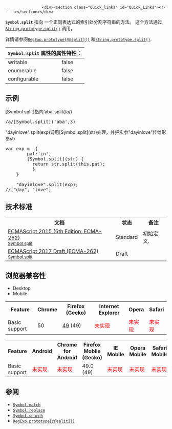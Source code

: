 
                
                  
                    <div><section class="Quick_links" id="Quick_Links"><!-- --></section></div>

<p><code><strong>Symbol.split</strong></code>&#xA0;&#x6307;&#x5411;&#xA0;&#x4E00;&#x4E2A;&#x6B63;&#x5219;&#x8868;&#x8FBE;&#x5F0F;&#x7684;&#x7D22;&#x5F15;&#x5904;&#x5206;&#x5272;&#x5B57;&#x7B26;&#x4E32;&#x7684;&#x65B9;&#x6CD5;&#x3002;&#xA0;&#x8FD9;&#x4E2A;&#x65B9;&#x6CD5;&#x901A;&#x8FC7; <a title="split()&#xA0;&#x65B9;&#x6CD5;&#x901A;&#x8FC7;&#x628A;&#x5B57;&#x7B26;&#x4E32;&#x5206;&#x5272;&#x6210;&#x5B50;&#x5B57;&#x7B26;&#x4E32;&#x6765;&#x628A;&#x4E00;&#x4E2A;&#xA0;String &#x5BF9;&#x8C61;&#x5206;&#x5272;&#x6210;&#x4E00;&#x4E2A;&#x5B57;&#x7B26;&#x4E32;&#x6570;&#x7EC4;&#x3002;" href="/zh-CN/docs/Web/JavaScript/Reference/Global_Objects/String/split"><code>String.prototype.split()</code></a> &#x8C03;&#x7528;&#x3002;</p>

<p>&#x8BE6;&#x60C5;&#x8BF7;&#x53C2;&#x9605;<a title="&#x6B64;&#x9875;&#x9762;&#x4ECD;&#x672A;&#x88AB;&#x672C;&#x5730;&#x5316;, &#x671F;&#x5F85;&#x60A8;&#x7684;&#x7FFB;&#x8BD1;!" href="/zh-CN/docs/Web/JavaScript/Reference/Global_Objects/RegExp/@@split" class="new"><code>RegExp.prototype[@@split]()</code></a> &#x548C;<a title="split()&#xA0;&#x65B9;&#x6CD5;&#x901A;&#x8FC7;&#x628A;&#x5B57;&#x7B26;&#x4E32;&#x5206;&#x5272;&#x6210;&#x5B50;&#x5B57;&#x7B26;&#x4E32;&#x6765;&#x628A;&#x4E00;&#x4E2A;&#xA0;String &#x5BF9;&#x8C61;&#x5206;&#x5272;&#x6210;&#x4E00;&#x4E2A;&#x5B57;&#x7B26;&#x4E32;&#x6570;&#x7EC4;&#x3002;" href="/zh-CN/docs/Web/JavaScript/Reference/Global_Objects/String/split"><code>String.prototype.split()</code></a>.</p>

<div><table class="standard-table"> 
  <thead> 
    <tr> 
      <th colspan="2" class="header"><code>Symbol.split</code> &#x5C5E;&#x6027;&#x7684;&#x5C5E;&#x6027;&#x7279;&#x6027;&#xFF1A;</th> 
    </tr> 
  </thead> 
  <tbody> 
    <tr> 
      <td>writable</td> 
      <td>false</td> 
    </tr> 
    <tr> 
      <td>enumerable</td> 
      <td>false</td> 
    </tr> 
    <tr> 
      <td>configurable</td> 
      <td>false</td> 
    </tr> 
  </tbody> 
</table></div>

<h2 id="&#x793A;&#x4F8B;">&#x793A;&#x4F8B;</h2>

<p>[Symbol.split]&#x6307;&#x5411;&#x2018;aba&#x2019;.split(/a/)</p>

<pre class="brush: js">/a/[Symbol.split](&apos;aba&apos;,3)</pre>

<p>&quot;dayinlove&quot;.split(exp)&#x8C03;&#x7528;[Symbol.split](str)&#x5904;&#x7406;&#xFF0C;&#x5E76;&#x628A;&#x5B9E;&#x53C2;&quot;dayinlove&quot;&#x4F20;&#x7ED9;&#x5F62;&#x53C2;str</p>

<pre class="brush: js">var exp =  {
        pat:&apos;in&apos;,
        [Symbol.split](str) {
          return str.split(this.pat);
          }
    }

    &quot;dayinlove&quot;.split(exp); 
//[&quot;day&quot;, &quot;love&quot;]</pre>

<h2 id="&#x6280;&#x672F;&#x6807;&#x51C6;">&#x6280;&#x672F;&#x6807;&#x51C6;</h2>

<table class="standard-table">
 <tbody>
  <tr>
   <th scope="col">&#x6587;&#x6863;</th>
   <th scope="col">&#x72B6;&#x6001;</th>
   <th scope="col">&#x5907;&#x6CE8;</th>
  </tr>
  <tr>
   <td><a lang="en" hreflang="en" href="http://www.ecma-international.org/ecma-262/6.0/#sec-symbol.split" class="external">ECMAScript 2015 (6th Edition, ECMA-262)<br><small lang="zh-CN">Symbol.split</small></a></td>
   <td><span class="spec-Standard">Standard</span></td>
   <td>&#x521D;&#x59CB;&#x5B9A;&#x4E49;.</td>
  </tr>
  <tr>
   <td><a lang="en" hreflang="en" href="https://tc39.github.io/ecma262/#sec-symbol.split" class="external">ECMAScript 2017 Draft (ECMA-262)<br><small lang="zh-CN">Symbol.split</small></a></td>
   <td><span class="spec-Draft">Draft</span></td>
   <td>&#xA0;</td>
  </tr>
 </tbody>
</table>

<h2 id="&#x6D4F;&#x89C8;&#x5668;&#x517C;&#x5BB9;&#x6027;">&#x6D4F;&#x89C8;&#x5668;&#x517C;&#x5BB9;&#x6027;</h2>

<p></p><div class="htab"> 
    <a name="AutoCompatibilityTable" id="AutoCompatibilityTable"></a> 
    <ul> 
        <li class="selected"><a>Desktop</a></li> 
        <li><a>Mobile</a></li> 
    </ul> 
</div><p></p>

<div id="compat-desktop">
<table class="compat-table">
 <tbody>
  <tr>
   <th>Feature</th>
   <th>Chrome</th>
   <th>Firefox (Gecko)</th>
   <th>Internet Explorer</th>
   <th>Opera</th>
   <th>Safari</th>
  </tr>
  <tr>
   <td>Basic support</td>
   <td>50</td>
   <td><a title="Released on 2016-09-13." href="/en-US/Firefox/Releases/49">49</a> (49)</td>
   <td><span style="color: #f00;">&#x672A;&#x5B9E;&#x73B0;</span></td>
   <td><span style="color: #f00;">&#x672A;&#x5B9E;&#x73B0;</span></td>
   <td><span style="color: #f00;">&#x672A;&#x5B9E;&#x73B0;</span></td>
  </tr>
 </tbody>
</table>
</div>

<div id="compat-mobile">
<table class="compat-table">
 <tbody>
  <tr>
   <th>Feature</th>
   <th>Android</th>
   <th>Chrome for Android</th>
   <th>Firefox Mobile (Gecko)</th>
   <th>IE Mobile</th>
   <th>Opera Mobile</th>
   <th>Safari Mobile</th>
  </tr>
  <tr>
   <td>Basic support</td>
   <td><span style="color: #f00;">&#x672A;&#x5B9E;&#x73B0;</span></td>
   <td><span style="color: #f00;">&#x672A;&#x5B9E;&#x73B0;</span></td>
   <td>49.0 (49)</td>
   <td><span style="color: #f00;">&#x672A;&#x5B9E;&#x73B0;</span></td>
   <td><span style="color: #f00;">&#x672A;&#x5B9E;&#x73B0;</span></td>
   <td><span style="color: #f00;">&#x672A;&#x5B9E;&#x73B0;</span></td>
  </tr>
 </tbody>
</table>
</div>

<h2 id="&#x53C2;&#x9605;">&#x53C2;&#x9605;</h2>

<ul>
 <li><a title="Symbol.match&#xA0;&#x6307;&#x5B9A;&#x4E86;&#x5339;&#x914D;&#x7684;&#x662F;&#x6B63;&#x5219;&#x8868;&#x8FBE;&#x5F0F;&#x800C;&#x4E0D;&#x662F;&#x5B57;&#x7B26;&#x4E32;&#x3002;String.prototype.match() &#x65B9;&#x6CD5;&#x4F1A;&#x8C03;&#x7528;&#x6B64;&#x51FD;&#x6570;&#x3002;" href="/zh-CN/docs/Web/JavaScript/Reference/Global_Objects/Symbol/match"><code>Symbol.match</code></a></li>
 <li><a title="&#x6B64;&#x9875;&#x9762;&#x4ECD;&#x672A;&#x88AB;&#x672C;&#x5730;&#x5316;, &#x671F;&#x5F85;&#x60A8;&#x7684;&#x7FFB;&#x8BD1;!" href="/zh-CN/docs/Web/JavaScript/Reference/Global_Objects/Symbol/replace" class="new"><code>Symbol.replace</code></a></li>
 <li><a title="&#x6B64;&#x9875;&#x9762;&#x4ECD;&#x672A;&#x88AB;&#x672C;&#x5730;&#x5316;, &#x671F;&#x5F85;&#x60A8;&#x7684;&#x7FFB;&#x8BD1;!" href="/zh-CN/docs/Web/JavaScript/Reference/Global_Objects/Symbol/search" class="new"><code>Symbol.search</code></a></li>
 <li><a title="&#x6B64;&#x9875;&#x9762;&#x4ECD;&#x672A;&#x88AB;&#x672C;&#x5730;&#x5316;, &#x671F;&#x5F85;&#x60A8;&#x7684;&#x7FFB;&#x8BD1;!" href="/zh-CN/docs/Web/JavaScript/Reference/Global_Objects/RegExp/@@split" class="new"><code>RegExp.prototype[@@split]()</code></a></li>
</ul>
                  
                
              